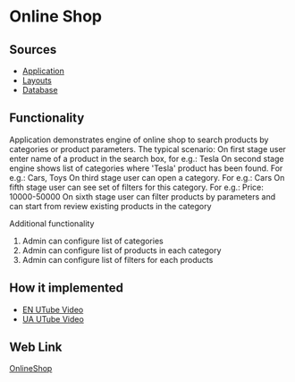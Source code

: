 # Online Shop

## Sources

- [Application](https://github.com/LearnFractal/FractalPlatform/tree/main/FractalPlatform.Examples/Applications/OnlineShop/OnlineShopApplication.cs)
- [Layouts](https://github.com/LearnFractal/FractalPlatform/tree/main/FractalPlatform.Examples/Layouts/OnlineShop)
- [Database](https://github.com/LearnFractal/FractalPlatform/tree/main/FractalPlatform.Examples/Databases/OnlineShop)

## Functionality

Application demonstrates engine of online shop to search products by categories or product parameters.
The typical scenario:
On first stage user enter name of a product in the search box, for e.g.: Tesla
On second stage engine shows list of categories where 'Tesla' product has been found. For e.g.: Cars, Toys
On third stage user can open a category. For e.g.: Cars
On fifth stage user can see set of filters for this category. For e.g.: Price: 10000-50000
On sixth stage user can filter products by parameters and can start from review existing products in the category

Additional functionality
1. Admin can configure list of categories
2. Admin can configure list of products in each category
3. Admin can configure list of filters for each products

## How it implemented

- [EN UTube Video](https://fraplat.com/jupiter/UTube?tag=116)
- [UA UTube Video](https://fraplat.com/jupiter/UTube?tag=216)

## Web Link

[OnlineShop](https://fraplat.com/jupiter/?app=OnlineShop)

